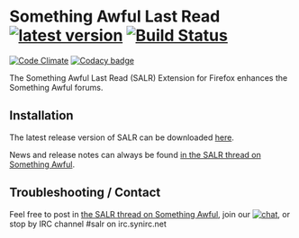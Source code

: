 # Something Awful Last Read [![latest version](https://badge.fury.io/gh/astral-sa%2Fsalr.svg)](https://github.com/astral-sa/salr/releases) [![Build Status](https://travis-ci.org/astral-sa/salr.svg?branch=master)](https://travis-ci.org/astral-sa/salr)
[![Code Climate](https://codeclimate.com/github/astral-sa/salr/badges/gpa.svg)](https://codeclimate.com/github/astral-sa/salr) [![Codacy badge](https://www.codacy.com/project/badge/42e5adfab4b24dfab994e6e0bd0d023f)](https://www.codacy.com/app/astral-sa/salr)

The Something Awful Last Read (SALR) Extension for Firefox enhances the Something Awful forums.

## Installation

The latest release version of SALR can be downloaded [here](https://github.com/astral-sa/salr/releases/latest).

News and release notes can always be found [in the SALR thread on Something Awful](https://forums.somethingawful.com/showthread.php?threadid=3760555&goto=lastpost).

## Troubleshooting / Contact

Feel free to post in [the SALR thread on Something Awful](https://forums.somethingawful.com/showthread.php?threadid=3760555&goto=lastpost), join our [![chat](https://img.shields.io/badge/chat-on%20hipchat-blue.svg)](https://www.hipchat.com/gyorZk2Yu), or stop by IRC channel #salr on irc.synirc.net